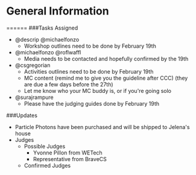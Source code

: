 # General Information
======
###Tasks Assigned
+ @descrip @michaelfonzo 
    + Workshop outlines need to be done by February 19th 
+ @michaelfonzo @roflwaffl
    + Media needs to be contacted and hopefully confirmed by the 19th
+ @csgregorian
    + Activities outlines need to be done by February 19th
    + MC content (remind me to give you the guideline after CCC) (they are due a few days before the 27th)
    + Let me know who your MC buddy is, or if you're going solo
+ @surajrampure
    + Please have the judging guides done by February 19th
  

###Updates
+ Particle Photons have been purchased and will be shipped to Jelena's house
+ Judges 
    + Possible Judges
      + Yvonne Pillon from WETech
      + Representative from BraveCS
    + Confirmed Judges
